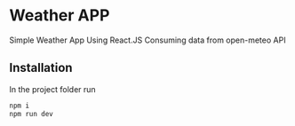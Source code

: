 # Weather APP

Simple Weather App Using React.JS
Consuming data from open-meteo API

## Installation

In the project folder run

```bash
npm i
npm run dev
```
